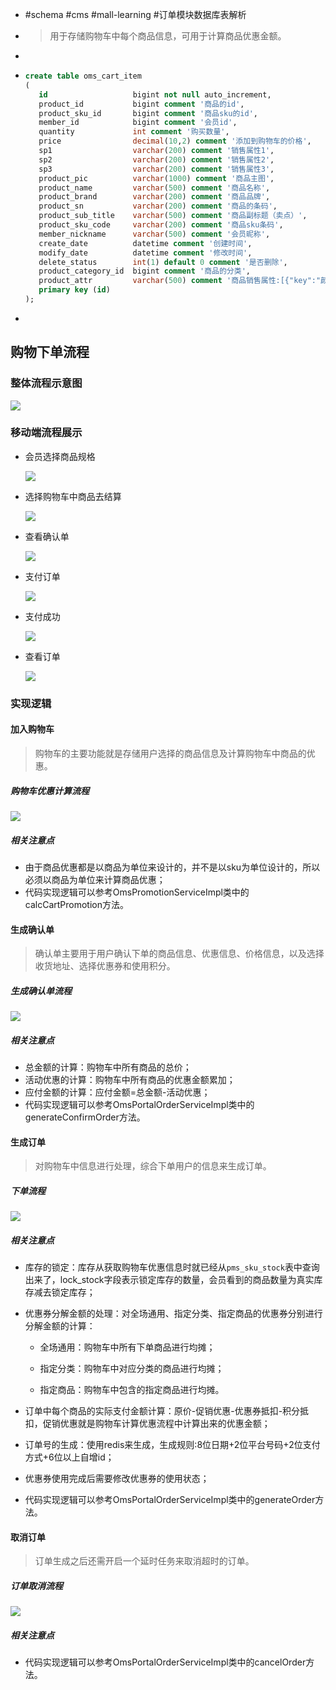 - #schema #cms #mall-learning #订单模块数据库表解析
- > 用于存储购物车中每个商品信息，可用于计算商品优惠金额。
-
- ```sql
  create table oms_cart_item
  (
     id                   bigint not null auto_increment,
     product_id           bigint comment '商品的id',
     product_sku_id       bigint comment '商品sku的id',
     member_id            bigint comment '会员id',
     quantity             int comment '购买数量',
     price                decimal(10,2) comment '添加到购物车的价格',
     sp1                  varchar(200) comment '销售属性1',
     sp2                  varchar(200) comment '销售属性2',
     sp3                  varchar(200) comment '销售属性3',
     product_pic          varchar(1000) comment '商品主图',
     product_name         varchar(500) comment '商品名称',
     product_brand        varchar(200) comment '商品品牌',
     product_sn           varchar(200) comment '商品的条码',
     product_sub_title    varchar(500) comment '商品副标题（卖点）',
     product_sku_code     varchar(200) comment '商品sku条码',
     member_nickname      varchar(500) comment '会员昵称',
     create_date          datetime comment '创建时间',
     modify_date          datetime comment '修改时间',
     delete_status        int(1) default 0 comment '是否删除',
     product_category_id  bigint comment '商品的分类',
     product_attr         varchar(500) comment '商品销售属性:[{"key":"颜色","value":"银色"},{"key":"容量","value":"4G"}]',
     primary key (id)
  );
  ```
-
## 购物下单流程
### 整体流程示意图

![](https://github.com/macrozheng/mall-learning/raw/master/docs/images/database_screen_44.png)
### 移动端流程展示
- 会员选择商品规格  
  
  ![](https://github.com/macrozheng/mall-learning/raw/master/docs/images/database_screen_45.png)
- 选择购物车中商品去结算  
  
  ![](https://github.com/macrozheng/mall-learning/raw/master/docs/images/database_screen_46.png)
- 查看确认单  
  
  ![](https://github.com/macrozheng/mall-learning/raw/master/docs/images/database_screen_47.png)
- 支付订单  
  
  ![](https://github.com/macrozheng/mall-learning/raw/master/docs/images/database_screen_48.png)
- 支付成功  
  
  ![](https://github.com/macrozheng/mall-learning/raw/master/docs/images/database_screen_49.png)
- 查看订单  
  
  ![](https://github.com/macrozheng/mall-learning/raw/master/docs/images/database_screen_50.png)
### 实现逻辑
#### 加入购物车

> 购物车的主要功能就是存储用户选择的商品信息及计算购物车中商品的优惠。
##### 购物车优惠计算流程

![](https://github.com/macrozheng/mall-learning/raw/master/docs/images/database_screen_51.jpg)
##### 相关注意点
- 由于商品优惠都是以商品为单位来设计的，并不是以sku为单位设计的，所以必须以商品为单位来计算商品优惠；
- 代码实现逻辑可以参考OmsPromotionServiceImpl类中的calcCartPromotion方法。
#### 生成确认单

> 确认单主要用于用户确认下单的商品信息、优惠信息、价格信息，以及选择收货地址、选择优惠券和使用积分。
##### 生成确认单流程

![](https://github.com/macrozheng/mall-learning/raw/master/docs/images/database_screen_52.jpg)
##### 相关注意点
- 总金额的计算：购物车中所有商品的总价；
- 活动优惠的计算：购物车中所有商品的优惠金额累加；
- 应付金额的计算：应付金额=总金额-活动优惠；
- 代码实现逻辑可以参考OmsPortalOrderServiceImpl类中的generateConfirmOrder方法。
#### 生成订单

> 对购物车中信息进行处理，综合下单用户的信息来生成订单。
##### 下单流程

![](https://github.com/macrozheng/mall-learning/raw/master/docs/images/database_screen_53.jpg)
##### 相关注意点
- 库存的锁定：库存从获取购物车优惠信息时就已经从`pms_sku_stock`表中查询出来了，lock_stock字段表示锁定库存的数量，会员看到的商品数量为真实库存减去锁定库存；
- 优惠券分解金额的处理：对全场通用、指定分类、指定商品的优惠券分别进行分解金额的计算：
  
  - 全场通用：购物车中所有下单商品进行均摊；
  
  - 指定分类：购物车中对应分类的商品进行均摊；
  
  - 指定商品：购物车中包含的指定商品进行均摊。
- 订单中每个商品的实际支付金额计算：原价-促销优惠-优惠券抵扣-积分抵扣，促销优惠就是购物车计算优惠流程中计算出来的优惠金额；
- 订单号的生成：使用redis来生成，生成规则:8位日期+2位平台号码+2位支付方式+6位以上自增id；
- 优惠券使用完成后需要修改优惠券的使用状态；
- 代码实现逻辑可以参考OmsPortalOrderServiceImpl类中的generateOrder方法。
#### 取消订单

> 订单生成之后还需开启一个延时任务来取消超时的订单。
##### 订单取消流程

![](https://github.com/macrozheng/mall-learning/raw/master/docs/images/database_screen_54.jpg)
##### 相关注意点
- 代码实现逻辑可以参考OmsPortalOrderServiceImpl类中的cancelOrder方法。